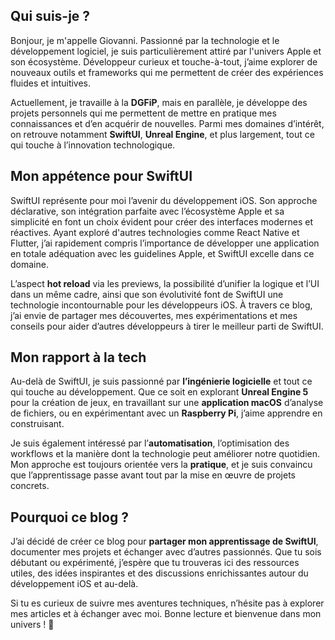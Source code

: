 

## Qui suis-je ?

Bonjour, je m'appelle Giovanni. Passionné par la technologie et le développement logiciel, je suis particulièrement attiré par l'univers Apple et son écosystème. Développeur curieux et touche-à-tout, j’aime explorer de nouveaux outils et frameworks qui me permettent de créer des expériences fluides et intuitives.

Actuellement, je travaille à la **DGFiP**, mais en parallèle, je développe des projets personnels qui me permettent de mettre en pratique mes connaissances et d’en acquérir de nouvelles. Parmi mes domaines d’intérêt, on retrouve notamment **SwiftUI**, **Unreal Engine**, et plus largement, tout ce qui touche à l’innovation technologique.

## Mon appétence pour SwiftUI

SwiftUI représente pour moi l’avenir du développement iOS. Son approche déclarative, son intégration parfaite avec l’écosystème Apple et sa simplicité en font un choix évident pour créer des interfaces modernes et réactives. Ayant exploré d'autres technologies comme React Native et Flutter, j’ai rapidement compris l’importance de développer une application en totale adéquation avec les guidelines Apple, et SwiftUI excelle dans ce domaine.

L’aspect **hot reload** via les previews, la possibilité d’unifier la logique et l’UI dans un même cadre, ainsi que son évolutivité font de SwiftUI une technologie incontournable pour les développeurs iOS. À travers ce blog, j’ai envie de partager mes découvertes, mes expérimentations et mes conseils pour aider d’autres développeurs à tirer le meilleur parti de SwiftUI.

## Mon rapport à la tech

Au-delà de SwiftUI, je suis passionné par **l’ingénierie logicielle** et tout ce qui touche au développement. Que ce soit en explorant **Unreal Engine 5** pour la création de jeux, en travaillant sur une **application macOS** d’analyse de fichiers, ou en expérimentant avec un **Raspberry Pi**, j’aime apprendre en construisant.

Je suis également intéressé par l’**automatisation**, l’optimisation des workflows et la manière dont la technologie peut améliorer notre quotidien. Mon approche est toujours orientée vers la **pratique**, et je suis convaincu que l’apprentissage passe avant tout par la mise en œuvre de projets concrets.

## Pourquoi ce blog ?

J’ai décidé de créer ce blog pour **partager mon apprentissage de SwiftUI**, documenter mes projets et échanger avec d’autres passionnés. Que tu sois débutant ou expérimenté, j’espère que tu trouveras ici des ressources utiles, des idées inspirantes et des discussions enrichissantes autour du développement iOS et au-delà.

Si tu es curieux de suivre mes aventures techniques, n’hésite pas à explorer mes articles et à échanger avec moi. Bonne lecture et bienvenue dans mon univers ! 🚀